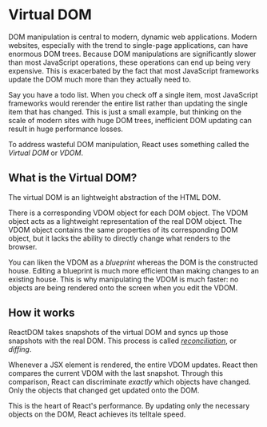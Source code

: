 
# Virtual DOM

DOM manipulation is central to modern, dynamic web applications. Modern websites, especially with the trend to single-page applications, can have enormous DOM trees. Because DOM manipulations are significantly slower than most JavaScript operations, these operations can end up being very expensive. This is exacerbated by the fact that most JavaScript frameworks update the DOM much more than they actually need to.

Say you have a todo list. When you check off a single item, most JavaScript frameworks would rerender the entire list rather than updating the single item that has changed. This is just a small example, but thinking on the scale of modern sites with huge DOM trees, inefficient DOM updating can result in huge performance losses. 

To address wasteful DOM manipulation, React uses something called the *Virtual DOM* or *VDOM*. 

## What is the Virtual DOM?
The virtual DOM is an lightweight abstraction of the HTML DOM. 

There is a corresponding VDOM object for each DOM object. The VDOM object acts as a lightweight representation of the real DOM object. The VDOM object contains the same properties of its corresponding DOM object, but it lacks the ability to directly change what renders to the browser.

You can liken the VDOM as a *blueprint* whereas the DOM is the constructed house. Editing a blueprint is much more efficient than making changes to an existing house. This is why manipulating the VDOM is much faster: no objects are being rendered onto the screen when you edit the VDOM.

## How it works
ReactDOM takes snapshots of the virtual DOM and syncs up those snapshots with the real DOM. This process is called [*reconciliation*](https://reactjs.org/docs/reconciliation.html), or *diffing*.

Whenever a JSX element is rendered, the entire VDOM updates. React then compares the current VDOM with the last snapshot. Through this comparison, React can discriminate *exactly* which objects have changed. Only the objects that changed get updated onto the DOM. 

This is the heart of React's performance. By updating only the necessary objects on the DOM, React achieves its telltale speed.

